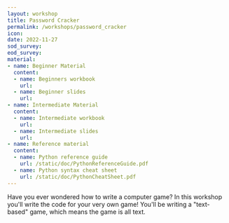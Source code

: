 ```yaml
---
layout: workshop
title: Password Cracker
permalink: /workshops/password_cracker
icon: 
date: 2022-11-27
sod_survey: 
eod_survey: 
material:
- name: Beginner Material
  content:
  - name: Beginners workbook
    url: 
  - name: Beginner slides
    url: 
- name: Intermediate Material
  content:
  - name: Intermediate workbook
    url: 
  - name: Intermediate slides
    url: 
- name: Reference material
  content:
  - name: Python reference guide
    url: /static/doc/PythonReferenceGuide.pdf
  - name: Python syntax cheat sheet
    url: /static/doc/PythonCheatSheet.pdf
---
```


Have you ever wondered how to write a computer game? In this workshop you'll write the code for your very own game! You'll be writing a "text-based" game, which means the game is all text.
